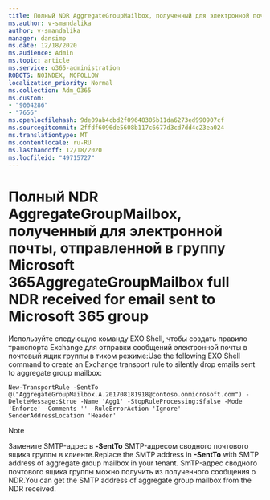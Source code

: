 ```yaml
---
title: Полный NDR AggregateGroupMailbox, полученный для электронной почты, отправленной в группу Microsoft 365
ms.author: v-smandalika
author: v-smandalika
manager: dansimp
ms.date: 12/18/2020
ms.audience: Admin
ms.topic: article
ms.service: o365-administration
ROBOTS: NOINDEX, NOFOLLOW
localization_priority: Normal
ms.collection: Adm_O365
ms.custom:
- "9004286"
- "7656"
ms.openlocfilehash: 9de09ab4cbd2f09648305b11da6273ed990907cf
ms.sourcegitcommit: 2ffdf6096de5608b117c6677d3cd7dd4c23ea024
ms.translationtype: MT
ms.contentlocale: ru-RU
ms.lasthandoff: 12/18/2020
ms.locfileid: "49715727"
---
```

# <a name="aggregategroupmailbox-full-ndr-received-for-email-sent-to-microsoft-365-group"></a><span data-ttu-id="91ea2-102">Полный NDR AggregateGroupMailbox, полученный для электронной почты, отправленной в группу Microsoft 365</span><span class="sxs-lookup"><span data-stu-id="91ea2-102">AggregateGroupMailbox full NDR received for email sent to Microsoft 365 group</span></span>

<span data-ttu-id="91ea2-103">Используйте следующую команду EXO Shell, чтобы создать правило транспорта Exchange для отправки сообщений электронной почты в почтовый ящик группы в тихом режиме:</span><span class="sxs-lookup"><span data-stu-id="91ea2-103">Use the following EXO Shell command to create an Exchange transport rule to silently drop emails sent to aggregate group mailbox:</span></span>

`New-TransportRule -SentTo @("AggregateGroupMailbox.A.201708181918@contoso.onmicrosoft.com") -DeleteMessage:$true -Name 'Agg1' -StopRuleProcessing:$false -Mode 'Enforce' -Comments '' -RuleErrorAction 'Ignore' -SenderAddressLocation 'Header'`

> [!NOTE]
> <span data-ttu-id="91ea2-104">Замените SMTP-адрес в **-SentTo** SMTP-адресом сводного почтового ящика группы в клиенте.</span><span class="sxs-lookup"><span data-stu-id="91ea2-104">Replace the SMTP address in **-SentTo** with SMTP address of aggregate group mailbox in your tenant.</span></span> <span data-ttu-id="91ea2-105">SmTP-адрес сводного почтового ящика группы можно получить из полученного сообщения о NDR.</span><span class="sxs-lookup"><span data-stu-id="91ea2-105">You can get the SMTP address of aggregate group mailbox from the NDR received.</span></span>



